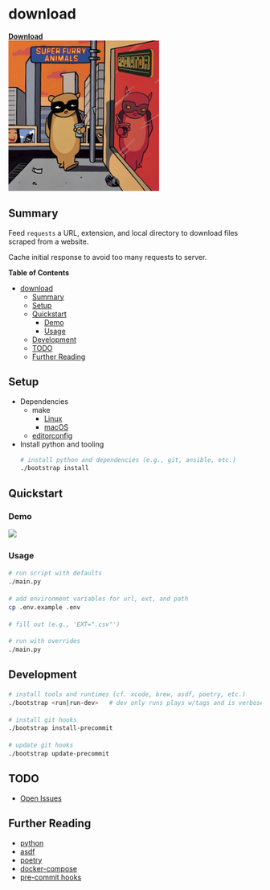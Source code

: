 # download

[**Download**](https://www.youtube.com/watch?v=T5jHO4jMPxA)  
<img src="static/sfa_radiator.png" width="300">

## Summary
Feed `requests` a URL, extension, and local directory to download files scraped from a website.

Cache initial response to avoid too many requests to server.

**Table of Contents**
* [download](#download)
  * [Summary](#summary)
  * [Setup](#setup)
  * [Quickstart](#quickstart)
    * [Demo](#demo)
    * [Usage](#usage)
  * [Development](#development)
  * [TODO](#todo)
  * [Further Reading](#further-reading)

## Setup
* Dependencies
  * make
    * [Linux](https://www.gnu.org/software/make/)
    * [macOS](https://www.freecodecamp.org/news/install-xcode-command-line-tools/)
  * [editorconfig](https://editorconfig.org/)
* Install python and tooling
    ```bash
    # install python and dependencies (e.g., git, ansible, etc.)
    ./bootstrap install
    ```

## Quickstart
### Demo
<img src="static/demo.mp4" width="300">

### Usage
```bash
# run script with defaults
./main.py

# add environment variables for url, ext, and path
cp .env.example .env

# fill out (e.g., 'EXT=".csv"')

# run with overrides
./main.py
```

## Development
```bash
# install tools and runtimes (cf. xcode, brew, asdf, poetry, etc.)
./bootstrap <run|run-dev>   # dev only runs plays w/tags and is verbose

# install git hooks
./bootstrap install-precommit

# update git hooks
./bootstrap update-precommit
```

## TODO
* [Open Issues](https://github.com/pythoninthegrass/download/issues)

## Further Reading
* [python](https://www.python.org/)
* [asdf](https://asdf-vm.com/guide/getting-started.html#_2-download-asdf)
* [poetry](https://python-poetry.org/docs/)
* [docker-compose](https://docs.docker.com/compose/install/)
* [pre-commit hooks](https://pre-commit.com/)

